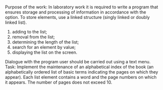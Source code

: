 Purpose of the work: In laboratory work it is required to write a program that ensures storage and processing of information in accordance with the option. To store elements, use a linked structure (singly linked or doubly linked list).

1) adding to the list;
2) removal from the list;
3) determining the length of the list;
4) search for an element by value;
5) displaying the list on the screen.

Dialogue with the program user should be carried out using a text menu. Task: Implement the maintenance of an alphabetical index of the book (an alphabetically ordered list of basic terms indicating the pages on which they appear). Each list element contains a word and the page numbers on which it appears. The number of pages does not exceed 10.